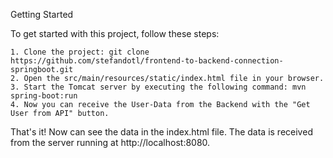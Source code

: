 Getting Started

To get started with this project, follow these steps:

    1. Clone the project: git clone https://github.com/stefandotl/frontend-to-backend-connection-springboot.git
    2. Open the src/main/resources/static/index.html file in your browser.
    3. Start the Tomcat server by executing the following command: mvn spring-boot:run    
    4. Now you can receive the User-Data from the Backend with the "Get User from API" button.

That's it! Now can see the data in the index.html file. The data is received from the server running at http://localhost:8080.
